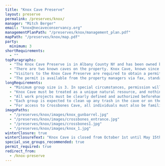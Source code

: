 ```yaml
---
title: "Knox Cave Preserve"
layout: preserve
permalink: /preserves/knox/
manager: "Mitch Berger"
email: "knox@necaveconservancy.org"
managementPlanPath: "/preserves/knox/management_plan.pdf"
mapPath: "/preserves/knox/map.pdf"
party:
  minimum: 3
shortRequirements:
  - ""
topParagraphs:
  - "The Knox Cave Preserve is in Albany County NY and has been owned by the Northeastern Cave Conservancy (NCC) since 1979."
  - "There are two known caves on the property. Knox Cave, known since at least 1787 and commercialized from 1933 to 1958, is one of the most visited caves in the northeast. Crossbones Cave was discovered by digging in the \"New Sink\" in early 2000 and is an advanced vertical cave."
  - "Visitors to the Knox Cave Preserve are required to obtain a permit and to follow the guidelines listed below. Visitors who fail to obtain a permit or abide by these guidelines are considered to be trespassing and are subject to arrest."
  - "The permit is available from the property managers via fax, standard mail, or electronic mail and will be printed on NCC letterhead. The parking pass should be clearly displayed on the dashboard of the vehicle. Vehicles must park in the designated parking area where the eastern right-of-way meets Knox Cave Road . Vehicles not displaying the parking pass may be towed at the owners' expense."
longRequirements:
  - "Minimum group size is 3. In special circumstances, permission will be granted to 2 individuals."
  - "Knox Cave must be treated as a unique natural resource, and nothing should be taken out of the cave except trash."
  - "All work projects must be clearly defined and authorized beforehand."
  - "Each group is expected to clean up any trash in the cave or on the property."
  - "For access to Crossbones Cave, all individuals must also be familiar with vertical caving techniques and have suitable vertical gear."
imagePaths:
  - "/preserves/knox/images/knox_gunbarrel.jpg"
  - "/preserves/knox/images/crossbones_entrance.jpg"
  - "/preserves/knox/images/crossbones1.jpg"
  - "/preserves/knox/images/knox_1.jpg"
winterClosure: true
winterClosureText: "Knox Cave is closed from October 1st until May 15th or when the sinkhole is ice-free, whichever comes later. This refers to all ice, not just ice on the wall of the sink, and is for the safety of visitors as well as to protect hibernating bats. Crossbones Cave is closed from October 1st until May 1st."
special_use_groups_recommended: true
permit_required: true
redirect_from:
  - /knox-preserve
---
```

